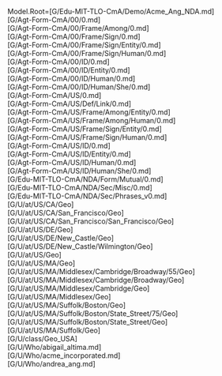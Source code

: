 Model.Root=[G/Edu-MIT-TLO-CmA/Demo/Acme_Ang_NDA.md]<br>[G/Agt-Form-CmA/00/0.md]<br>[G/Agt-Form-CmA/00/Frame/Among/0.md]<br>[G/Agt-Form-CmA/00/Frame/Sign/0.md]<br>[G/Agt-Form-CmA/00/Frame/Sign/Entity/0.md]<br>[G/Agt-Form-CmA/00/Frame/Sign/Human/0.md]<br>[G/Agt-Form-CmA/00/ID/0.md]<br>[G/Agt-Form-CmA/00/ID/Entity/0.md]<br>[G/Agt-Form-CmA/00/ID/Human/0.md]<br>[G/Agt-Form-CmA/00/ID/Human/She/0.md]<br>[G/Agt-Form-CmA/US/0.md]<br>[G/Agt-Form-CmA/US/Def/Link/0.md]<br>[G/Agt-Form-CmA/US/Frame/Among/Entity/0.md]<br>[G/Agt-Form-CmA/US/Frame/Among/Human/0.md]<br>[G/Agt-Form-CmA/US/Frame/Sign/Entity/0.md]<br>[G/Agt-Form-CmA/US/Frame/Sign/Human/0.md]<br>[G/Agt-Form-CmA/US/ID/0.md]<br>[G/Agt-Form-CmA/US/ID/Entity/0.md]<br>[G/Agt-Form-CmA/US/ID/Human/0.md]<br>[G/Agt-Form-CmA/US/ID/Human/She/0.md]<br>[G/Edu-MIT-TLO-CmA/NDA/Form/Mutual/0.md]<br>[G/Edu-MIT-TLO-CmA/NDA/Sec/Misc/0.md]<br>[G/Edu-MIT-TLO-CmA/NDA/Sec/Phrases_v0.md]<br>[G/U/at/US/CA/Geo]<br>[G/U/at/US/CA/San_Francisco/Geo]<br>[G/U/at/US/CA/San_Francisco/San_Francisco/Geo]<br>[G/U/at/US/DE/Geo]<br>[G/U/at/US/DE/New_Castle/Geo]<br>[G/U/at/US/DE/New_Castle/Wilmington/Geo]<br>[G/U/at/US/Geo]<br>[G/U/at/US/MA/Geo]<br>[G/U/at/US/MA/Middlesex/Cambridge/Broadway/55/Geo]<br>[G/U/at/US/MA/Middlesex/Cambridge/Broadway/Geo]<br>[G/U/at/US/MA/Middlesex/Cambridge/Geo]<br>[G/U/at/US/MA/Middlesex/Geo]<br>[G/U/at/US/MA/Suffolk/Boston/Geo]<br>[G/U/at/US/MA/Suffolk/Boston/State_Street/75/Geo]<br>[G/U/at/US/MA/Suffolk/Boston/State_Street/Geo]<br>[G/U/at/US/MA/Suffolk/Geo]<br>[G/U/class/Geo_USA]<br>[G/U/Who/abigail_altima.md]<br>[G/U/Who/acme_incorporated.md]<br>[G/U/Who/andrea_ang.md]
